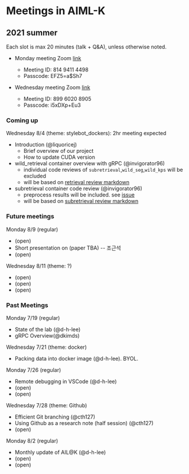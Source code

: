 # Meetings in AIML-K

## 2021 summer 

Each slot is max 20 minutes (talk + Q&A), unless otherwise noted.

- Monday meeting Zoom [link](https://korea-ac-kr.zoom.us/j/81494114498?pwd=RXZYNUFXNk84aC9mMkU5T1ZTeWlwQT09)
  - Meeting ID: 814 9411 4498
  - Passcode: EFZ5=a$Sh7

- Wednesday meeting Zoom [link](https://korea-ac-kr.zoom.us/j/89960208905?pwd=V3Q5MUdGZCthV2VIVHg3YXpMWDBadz09)
  - Meeting ID: 899 6020 8905
  - Passcode: i5xDXp+Eu3


### Coming up

Wednesday 8/4 (theme: stylebot_dockers): 2hr meeting expected
- Introduction (@liquoricej)
  - Brief overview of our project
  - How to update CUDA version
- wild_retrieval container overview with gRPC (@invigorator96)
  - individual code reviews of `subretrieval`,`wild_seg`,`wild_kps` will be excluded
  - will be based on [retrieval review markdown](https://github.com/AIML-K/stylebot_dockers/blob/issue1_jaeheun/wild_retrieval/code_review.md)
- subretrieval container code review (@invigorator96)
  - preprocess results will be included. see [issue](https://github.com/AIML-K/stylebot_dockers/issues/37)
  - will be based on [subretrieval review markdown](https://github.com/AIML-K/stylebot_dockers/blob/issue1_jaeheun/subretrieval/code_review.md)

### Future meetings

Monday 8/9 (regular)
- (open)
- Short presentation on (paper TBA) -- 조근석
- (open)

Wednesday 8/11 (theme: ?)
- (open)
- (open)
- (open)


### Past Meetings

Monday 7/19 (regular)
- State of the lab (@d-h-lee)
- gRPC Overview(@dkimds)

Wednesday 7/21 (theme: docker)
- Packing data into docker image (@d-h-lee). BYOL. 

Monday 7/26 (regular)
- Remote debugging in VSCode (@d-h-lee)
- (open)
- (open)

Wednesday 7/28 (theme: Github)
- Efficient Git branching (@cth127)
- Using Github as a research note (half session) (@cth127)
- (open)

Monday 8/2 (regular)
- Monthly update of AIL@K (@d-h-lee)
- (open)
- (open)
